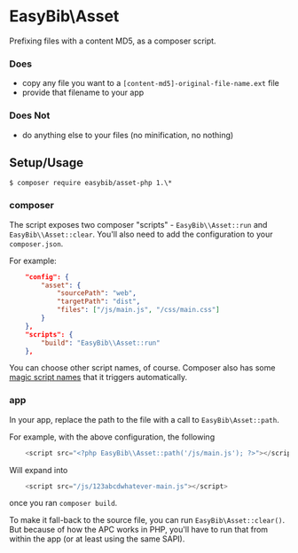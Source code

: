 # EasyBib\Asset

Prefixing files with a content MD5, as a composer script.

### Does

* copy any file you want to a `[content-md5]-original-file-name.ext` file
* provide that filename to your app

### Does Not

* do anything else to your files (no minification, no nothing)

## Setup/Usage

`$ composer require easybib/asset-php 1.\*`

### composer

The script exposes two composer "scripts" - `EasyBib\\Asset::run` and
`EasyBib\\Asset::clear`. You'll also need to add the configuration
to your `composer.json`.

For example:

```json
    "config": {
        "asset": {
            "sourcePath": "web",
            "targetPath": "dist",
            "files": ["/js/main.js", "/css/main.css"]
        }
    },
    "scripts": {
        "build": "EasyBib\\Asset::run"
    },
```

You can choose other script names, of course. Composer also has some [magic
script names](https://getcomposer.org/doc/articles/scripts.md#event-names) that
it triggers automatically.

### app

In your app, replace the path to the file with a call to `EasyBib\Asset::path`.

For example, with the above configuration, the following
```php
    <script src="<?php EasyBib\\Asset::path('/js/main.js'); ?>"></script>
```
Will expand into
```php
    <script src="/js/123abcdwhatever-main.js"></script>
```
once you ran `composer build`.

To make it fall-back to the source file, you can run `EasyBib\Asset::clear()`.
But because of how the APC works in PHP, you'll have to run that from within
the app (or at least using the same SAPI).

